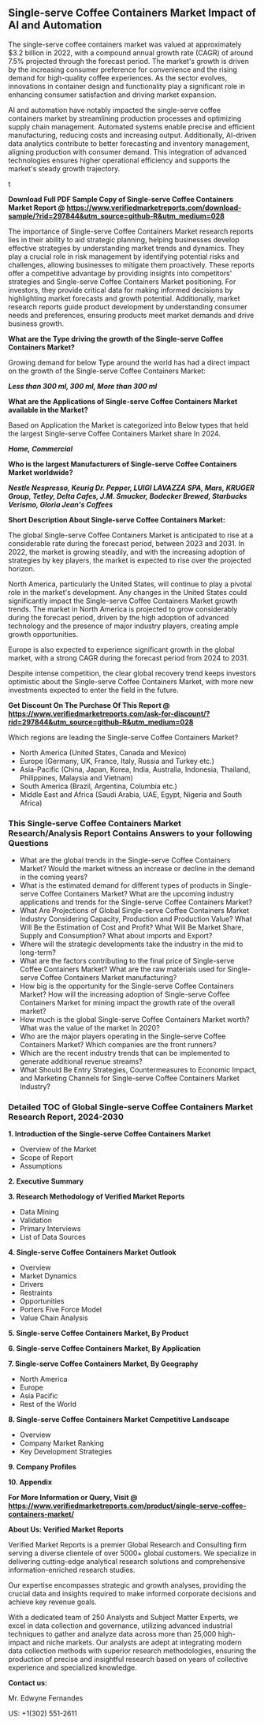 <h2>Single-serve Coffee Containers Market Impact of AI and Automation</h2><p>The single-serve coffee containers market was valued at approximately $3.2 billion in 2022, with a compound annual growth rate (CAGR) of around 7.5% projected through the forecast period. The market's growth is driven by the increasing consumer preference for convenience and the rising demand for high-quality coffee experiences. As the sector evolves, innovations in container design and functionality play a significant role in enhancing consumer satisfaction and driving market expansion.</p><p>AI and automation have notably impacted the single-serve coffee containers market by streamlining production processes and optimizing supply chain management. Automated systems enable precise and efficient manufacturing, reducing costs and increasing output. Additionally, AI-driven data analytics contribute to better forecasting and inventory management, aligning production with consumer demand. This integration of advanced technologies ensures higher operational efficiency and supports the market's steady growth trajectory.</p>t</p><p id="" class=""><strong>Download Full PDF Sample Copy of Single-serve Coffee Containers Market Report @ <a href="https://www.verifiedmarketreports.com/download-sample/?rid=297844&utm_source=github-R&utm_medium=028" target="_blank">https://www.verifiedmarketreports.com/download-sample/?rid=297844&utm_source=github-R&utm_medium=028</a></strong></p><p>The importance of&nbsp;Single-serve Coffee Containers Market research reports lies in their ability to aid strategic planning, helping businesses develop effective strategies by understanding market trends and dynamics. They play a crucial role in risk management by identifying potential risks and challenges, allowing businesses to mitigate them proactively. These reports offer a competitive advantage by providing insights into competitors' strategies and Single-serve Coffee Containers Market positioning. For investors, they provide critical data for making informed decisions by highlighting market forecasts and growth potential. Additionally, market research reports guide product development by understanding consumer needs and preferences, ensuring products meet market demands and drive business growth.</p><p><strong>What are the&nbsp;Type driving the growth of the Single-serve Coffee Containers Market?</strong></p><p id="" class="">Growing demand for below Type around the world has had a direct impact on the growth of the Single-serve Coffee Containers Market:</p><em><strong>Less than 300 ml, 300 ml, More than 300 ml</strong></em></p><strong>What are the&nbsp;Applications&nbsp;of Single-serve Coffee Containers Market available in the Market?</strong></p><p id="" class="">Based on Application the Market is categorized into Below types that held the largest Single-serve Coffee Containers Market share In 2024.</p><em><strong>Home, Commercial</strong></em></p><strong>Who is the largest Manufacturers of Single-serve Coffee Containers Market worldwide?</strong></p><p><em><strong>Nestle Nespresso, Keurig Dr. Pepper, LUIGI LAVAZZA SPA, Mars, KRUGER Group, Tetley, Delta Cafes, J.M. Smucker, Bodecker Brewed, Starbucks Verismo, Gloria Jean's Coffees</strong></em></p><p id="" class=""><strong>Short Description About Single-serve Coffee Containers Market:</strong></p><p>The global Single-serve Coffee Containers Market is anticipated to rise at a considerable rate during the forecast period, between 2023 and 2031. In 2022, the market is growing steadily, and with the increasing adoption of strategies by key players, the market is expected to rise over the projected horizon.</p><p>North America, particularly the United States, will continue to play a pivotal role in the market's development. Any changes in the United States could significantly impact the Single-serve Coffee Containers Market growth trends. The market in North America is projected to grow considerably during the forecast period, driven by the high adoption of advanced technology and the presence of major industry players, creating ample growth opportunities.</p><p>Europe is also expected to experience significant growth in the global market, with a strong CAGR during the forecast period from 2024 to 2031.</p><p>Despite intense competition, the clear global recovery trend keeps investors optimistic about the Single-serve Coffee Containers Market, with more new investments expected to enter the field in the future.</p><p id="" class=""><strong>Get Discount On The Purchase Of This Report @ <a href="https://www.verifiedmarketreports.com/ask-for-discount/?rid=297844&utm_source=github-R&utm_medium=028" target="_blank">https://www.verifiedmarketreports.com/ask-for-discount/?rid=297844&utm_source=github-R&utm_medium=028</a></strong></p>Which regions are leading the Single-serve Coffee Containers Market?</p><ul><li>North America (United States, Canada and Mexico)</li><li>Europe (Germany, UK, France, Italy, Russia and Turkey etc.)</li><li>Asia-Pacific (China, Japan, Korea, India, Australia, Indonesia, Thailand, Philippines, Malaysia and Vietnam)</li><li>South America (Brazil, Argentina, Columbia etc.)</li><li>Middle East and Africa (Saudi Arabia, UAE, Egypt, Nigeria and South Africa)</li></ul><h3 id="" class="">This Single-serve Coffee Containers Market Research/Analysis Report Contains Answers to your following Questions</h3><ul><li>What are the global trends in the Single-serve Coffee Containers Market? Would the market witness an increase or decline in the demand in the coming years?</li><li>What is the estimated demand for different types of products in Single-serve Coffee Containers Market? What are the upcoming industry applications and trends for the Single-serve Coffee Containers Market?</li><li>What Are Projections of Global Single-serve Coffee Containers Market Industry Considering Capacity, Production and Production Value? What Will Be the Estimation of Cost and Profit? What Will Be Market Share, Supply and Consumption? What about imports and Export?</li><li>Where will the strategic developments take the industry in the mid to long-term?</li><li>What are the factors contributing to the final price of Single-serve Coffee Containers Market? What are the raw materials used for Single-serve Coffee Containers Market manufacturing?</li><li>How big is the opportunity for the Single-serve Coffee Containers Market? How will the increasing adoption of Single-serve Coffee Containers Market for mining impact the growth rate of the overall market?</li><li>How much is the global Single-serve Coffee Containers Market worth? What was the value of the market In 2020?</li><li>Who are the major players operating in the Single-serve Coffee Containers Market? Which companies are the front runners?</li><li>Which are the recent industry trends that can be implemented to generate additional revenue streams?</li><li>What Should Be Entry Strategies, Countermeasures to Economic Impact, and Marketing Channels for Single-serve Coffee Containers Market Industry?</li></ul><h3 id="" class="">Detailed TOC of Global Single-serve Coffee Containers Market Research Report, 2024-2030</h3><p id="" class=""><strong>1. Introduction of the Single-serve Coffee Containers Market</strong></p><ul><li>Overview of the Market</li><li>Scope of Report</li><li>Assumptions</li></ul><p id="" class=""><strong>2. Executive Summary</strong></p><p id="" class=""><strong>3. Research Methodology of Verified Market Reports</strong></p><ul><li>Data Mining</li><li>Validation</li><li>Primary Interviews</li><li>List of Data Sources</li></ul><p id="" class=""><strong>4. Single-serve Coffee Containers Market Outlook</strong></p><ul><li>Overview</li><li>Market Dynamics</li><li>Drivers</li><li>Restraints</li><li>Opportunities</li><li>Porters Five Force Model</li><li>Value Chain Analysis</li></ul><p id="" class=""><strong>5. Single-serve Coffee Containers Market, By Product</strong></p><p id="" class=""><strong>6. Single-serve Coffee Containers Market, By Application</strong></p><p id="" class=""><strong>7. Single-serve Coffee Containers Market, By Geography</strong></p><ul><li>North America</li><li>Europe</li><li>Asia Pacific</li><li>Rest of the World</li></ul><p id="" class=""><strong>8. Single-serve Coffee Containers Market Competitive Landscape</strong></p><ul><li>Overview</li><li>Company Market Ranking</li><li>Key Development Strategies</li></ul><p id="" class=""><strong>9. Company Profiles</strong></p><p id="" class=""><strong>10. Appendix</strong></p><p id="" class=""><strong>For More Information or Query, Visit @ <a href="https://www.verifiedmarketreports.com/product/single-serve-coffee-containers-market/" target="_blank">https://www.verifiedmarketreports.com/product/single-serve-coffee-containers-market/</a></strong></p><p id="" class=""><strong>About Us: Verified Market Reports</strong></p><p id="" class="">Verified Market Reports is a premier Global Research and Consulting firm serving a diverse clientele of over 5000+ global customers. We specialize in delivering cutting-edge analytical research solutions and comprehensive information-enriched research studies.</p><p id="" class="">Our expertise encompasses strategic and growth analyses, providing the crucial data and insights required to make informed corporate decisions and achieve key revenue goals.</p><p id="" class="">With a dedicated team of 250 Analysts and Subject Matter Experts, we excel in data collection and governance, utilizing advanced industrial techniques to gather and analyze data across more than 25,000 high-impact and niche markets. Our analysts are adept at integrating modern data collection methods with superior research methodologies, ensuring the production of precise and insightful research based on years of collective experience and specialized knowledge.</p><p id="" class=""><strong>Contact us:</strong></p><p id="" class="">Mr. Edwyne Fernandes</p><p id="" class="">US: +1(302) 551-2611</p>
